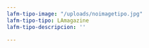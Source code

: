 ```yaml
---
lafm-tipo-image: "/uploads/noimagetipo.jpg"
lafm-tipo-tipo: LAmagazine
lafm-tipo-descripcion: ''

---
```

